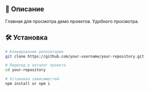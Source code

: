 ## 📝 Описание

Главная для просмотра демо проектов. Удобного просмотра.

## 🛠️ Установка

```bash
# Клонирование репозитория
git clone https://github.com/your-username/your-repository.git

# Переход в каталог проекта
cd your-repository

# Установка зависимостей
npm install or npm i

```

